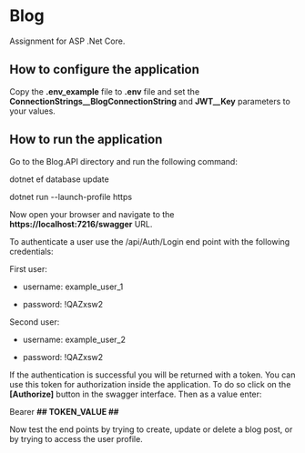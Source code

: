 
# Blog

Assignment for ASP .Net Core.

  

## How to configure the application

Copy the **.env_example** file to **.env** file and set the **ConnectionStrings__BlogConnectionString** and **JWT__Key** parameters to your values.

  

## How to run the application

Go to the Blog.API directory and run the following command:

  

dotnet ef database update

dotnet run --launch-profile https

Now open your browser and navigate to the **https://localhost:7216/swagger** URL.

  

To authenticate a user use the /api/Auth/Login end point with the following credentials:

  
First user:
- username: example_user_1

- password: !QAZxsw2

  
Second user:
- username: example_user_2

- password: !QAZxsw2

  

If the authentication is successful you will be returned with a token. You can use this token for authorization inside the application. To do so click on the **[Authorize]** button in the swagger interface. Then as a value enter:

  

Bearer **## TOKEN_VALUE ##**

  

Now test the end points by trying to create, update or delete a blog post, or by trying to access the user profile.